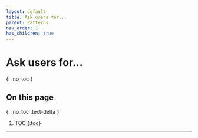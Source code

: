 ```yaml
---
layout: default
title: Ask users for...
parent: Patterns
nav_order: 1
has_children: true
---
```


# Ask users for...
{: .no_toc }

## On this page
{: .no_toc .text-delta }

1. TOC
{:toc}

---
